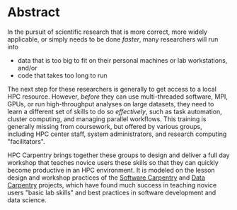 # Abstract

In the pursuit of scientific research that is
more correct,
more widely applicable,
or simply needs to be done *faster*,
many researchers will run into  

* data that is too big to fit on their personal machines or lab workstations, and/or
* code that takes too long to run

The next step for these researchers is generally to get
access to a local HPC resource.
However, *before* they can use multi-threaded software,
MPI, GPUs, or run high-throughput analyses on large datasets,
they need to learn a different set of skills
to do so *effectively*,
such as task automation, cluster computing,
and managing parallel workflows.
This training is generally missing from coursework,
but offered by various groups,
including HPC center staff, system administrators, and
research computing "facilitators".

HPC Carpentry brings together these groups to design and deliver
a full day workshop
that teaches novice users these skills so that they
can quickly become productive in an HPC environment.
It is modeled on the lesson design and workshop practices
of the
[Software Carpentry](http://software-carpentry.org)
and
[Data Carpentry](http://www.datacarpentry.org)
projects,
which have found much success in teaching novice users
"basic lab skills" and best practices in
software development and data science.
